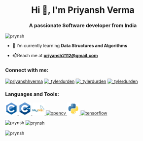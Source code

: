 <h1 align="center">Hi 👋, I'm Priyansh Verma</h1>
<h3 align="center">A passionate Software developer from India</h3>

<p align="left"> <img src="https://komarev.com/ghpvc/?username=prynsh&label=Profile%20views&color=0e75b6&style=flat" alt="prynsh" /> </p>

- 🌱 I’m currently learning **Data Structures and Algorithms**

- 📫Reach me at **priyansh2112@gmail.com**

<h3 align="left">Connect with me:</h3>
<p align="left">
<a href="https://linkedin.com/in/priyanshhverma" target="blank"><img align="center" src="https://raw.githubusercontent.com/rahuldkjain/github-profile-readme-generator/master/src/images/icons/Social/linked-in-alt.svg" alt="priyanshhverma" height="30" width="40" /></a>
<a href="https://codeforces.com/profile/_tylerdurden" target="blank"><img align="center" src="https://raw.githubusercontent.com/rahuldkjain/github-profile-readme-generator/master/src/images/icons/Social/codeforces.svg" alt="_tylerdurden" height="30" width="40" /></a>
<a href="https://www.leetcode.com/_tylerdurden" target="blank"><img align="center" src="https://raw.githubusercontent.com/rahuldkjain/github-profile-readme-generator/master/src/images/icons/Social/leet-code.svg" alt="_tylerdurden" height="30" width="40" /></a>
<a href="https://auth.geeksforgeeks.org/user/_tylerdurden" target="blank"><img align="center" src="https://raw.githubusercontent.com/rahuldkjain/github-profile-readme-generator/master/src/images/icons/Social/geeks-for-geeks.svg" alt="_tylerdurden" height="30" width="40" /></a>
</p>

<h3 align="left">Languages and Tools:</h3>
<p align="left"> <a href="https://www.cprogramming.com/" target="_blank" rel="noreferrer"> <img src="https://raw.githubusercontent.com/devicons/devicon/master/icons/c/c-original.svg" alt="c" width="40" height="40"/> </a> <a href="https://www.w3schools.com/cpp/" target="_blank" rel="noreferrer"> <img src="https://raw.githubusercontent.com/devicons/devicon/master/icons/cplusplus/cplusplus-original.svg" alt="cplusplus" width="40" height="40"/> </a> <a href="https://www.mysql.com/" target="_blank" rel="noreferrer"> <img src="https://raw.githubusercontent.com/devicons/devicon/master/icons/mysql/mysql-original-wordmark.svg" alt="mysql" width="40" height="40"/> </a> <a href="https://opencv.org/" target="_blank" rel="noreferrer"> <img src="https://www.vectorlogo.zone/logos/opencv/opencv-icon.svg" alt="opencv" width="40" height="40"/> </a> <a href="https://www.python.org" target="_blank" rel="noreferrer"> <img src="https://raw.githubusercontent.com/devicons/devicon/master/icons/python/python-original.svg" alt="python" width="40" height="40"/> </a> <a href="https://www.tensorflow.org" target="_blank" rel="noreferrer"> <img src="https://www.vectorlogo.zone/logos/tensorflow/tensorflow-icon.svg" alt="tensorflow" width="40" height="40"/> </a> </p>

<p><img align="left" src="https://github-readme-stats.vercel.app/api/top-langs?username=prynsh&show_icons=true&locale=en&layout=compact" alt="prynsh" /></p>

<p>&nbsp;<img align="center" src="https://github-readme-stats.vercel.app/api?username=prynsh&show_icons=true&locale=en" alt="prynsh" /></p>

<p><img align="center" src="https://github-readme-streak-stats.herokuapp.com/?user=prynsh&" alt="prynsh" /></p>
